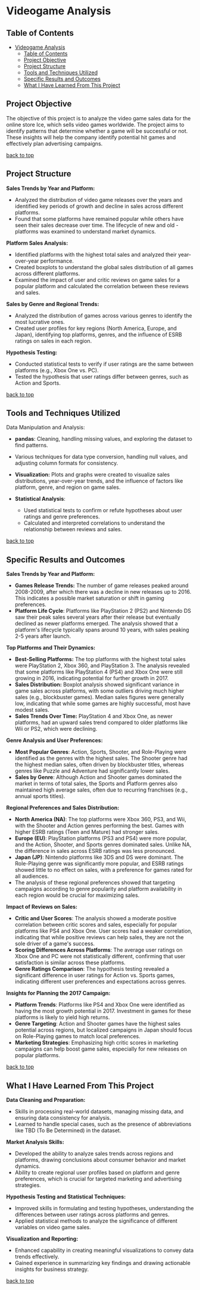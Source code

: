 # Videogame Analysis

## Table of Contents
- [Videogame Analysis](#videogame-analysis)
  - [Table of Contents](#table-of-contents)
  - [Project Objective](#project-objective)
  - [Project Structure](#project-structure)
  - [Tools and Techniques Utilized](#tools-and-techniques-utilized)
  - [Specific Results and Outcomes](#specific-results-and-outcomes)
  - [What I Have Learned From This Project](#what-i-have-learned-from-this-project)
  

## Project Objective

The objective of this project is to analyze the video game sales data for the online store Ice, which sells video games worldwide. The project aims to identify patterns that determine whether a game will be successful or not. These insights will help the company identify potential hit games and effectively plan advertising campaigns.

[back to top](#videogame-analysis)

## Project Structure

**Sales Trends by Year and Platform:**

- Analyzed the distribution of video game releases over the years and identified key periods of growth and decline in sales across different platforms.
- Found that some platforms have remained popular while others have seen their sales decrease over time. The lifecycle of new and old - platforms was examined to understand market dynamics.

**Platform Sales Analysis:**
- Identified platforms with the highest total sales and analyzed their year-over-year performance.
- Created boxplots to understand the global sales distribution of all games across different platforms.
- Examined the impact of user and critic reviews on game sales for a popular platform and calculated the correlation between these reviews and sales.

**Sales by Genre and Regional Trends:**
- Analyzed the distribution of games across various genres to identify the most lucrative ones.
- Created user profiles for key regions (North America, Europe, and Japan), identifying top platforms, genres, and the influence of ESRB ratings on sales in each region.

**Hypothesis Testing:**
- Conducted statistical tests to verify if user ratings are the same between platforms (e.g., Xbox One vs. PC).
- Tested the hypothesis that user ratings differ between genres, such as Action and Sports.

[back to top](#videogame-analysis)

## Tools and Techniques Utilized
Data Manipulation and Analysis:

- **pandas**: Cleaning, handling missing values, and exploring the dataset to find patterns.
- Various techniques for data type conversion, handling null values, and adjusting column formats for consistency.

- **Visualization:** Plots and graphs were created to visualize sales distributions, year-over-year trends, and the influence of factors like platform, genre, and region on game sales.

- **Statistical Analysis**:
  - Used statistical tests to confirm or refute hypotheses about user ratings and genre preferences.
  - Calculated and interpreted correlations to understand the relationship between reviews and sales.

[back to top](#videogame-analysis)

## Specific Results and Outcomes

**Sales Trends by Year and Platform:**
- **Games Release Trends:** The number of game releases peaked around 2008-2009, after which there was a decline in new releases up to 2016. This indicates a possible market saturation or shift in gaming preferences.
- **Platform Life Cycle**: Platforms like PlayStation 2 (PS2) and Nintendo DS saw their peak sales several years after their release but eventually declined as newer platforms emerged. The analysis showed that a platform's lifecycle typically spans around 10 years, with sales peaking 2-5 years after launch.

**Top Platforms and Their Dynamics:**
- **Best-Selling Platforms:** The top platforms with the highest total sales were PlayStation 2, Xbox 360, and PlayStation 3. The analysis revealed that some platforms like PlayStation 4 (PS4) and Xbox One were still growing in 2016, indicating potential for further growth in 2017.
- **Sales Distribution:** Boxplot analysis showed significant variance in game sales across platforms, with some outliers driving much higher sales (e.g., blockbuster games). Median sales figures were generally low, indicating that while some games are highly successful, most have modest sales.
- **Sales Trends Over Time:** PlayStation 4 and Xbox One, as newer platforms, had an upward sales trend compared to older platforms like Wii or PS2, which were declining.

**Genre Analysis and User Preferences:**
- **Most Popular Genres**: Action, Sports, Shooter, and Role-Playing were identified as the genres with the highest sales. The Shooter genre had the highest median sales, often driven by blockbuster titles, whereas genres like Puzzle and Adventure had significantly lower sales.
- **Sales by Genre**: Although Action and Shooter games dominated the market in terms of total sales, the Sports and Platform genres also maintained high average sales, often due to recurring franchises (e.g., annual sports titles).

**Regional Preferences and Sales Distribution:**
- **North America (NA)**: The top platforms were Xbox 360, PS3, and Wii, with the Shooter and Action genres performing the best. Games with higher ESRB ratings (Teen and Mature) had stronger sales.
- **Europe (EU)**: PlayStation platforms (PS3 and PS4) were more popular, and the Action, Shooter, and Sports genres dominated sales. Unlike NA, the difference in sales across ESRB ratings was less pronounced.
- **Japan (JP)**: Nintendo platforms like 3DS and DS were dominant. The Role-Playing genre was significantly more popular, and ESRB ratings showed little to no effect on sales, with a preference for games rated for all audiences.
- The analysis of these regional preferences showed that targeting campaigns according to genre popularity and platform availability in each region would be crucial for maximizing sales.

**Impact of Reviews on Sales:**
- **Critic and User Scores**: The analysis showed a moderate positive correlation between critic scores and sales, especially for popular platforms like PS4 and Xbox One. User scores had a weaker correlation, indicating that while positive reviews can help sales, they are not the sole driver of a game's success.
- **Scoring Differences Across Platforms**: The average user ratings on Xbox One and PC were not statistically different, confirming that user satisfaction is similar across these platforms.
- **Genre Ratings Comparison**: The hypothesis testing revealed a significant difference in user ratings for Action vs. Sports games, indicating different user preferences and expectations across genres.

**Insights for Planning the 2017 Campaign:**
- **Platform Trends**: Platforms like PS4 and Xbox One were identified as having the most growth potential in 2017. Investment in games for these platforms is likely to yield high returns.
- **Genre Targeting**: Action and Shooter games have the highest sales potential across regions, but localized campaigns in Japan should focus on Role-Playing games to match local preferences.
- **Marketing Strategies**: Emphasizing high critic scores in marketing campaigns can help boost game sales, especially for new releases on popular platforms.

[back to top](#videogame-analysis)

## What I Have Learned From This Project

**Data Cleaning and Preparation:**
- Skills in processing real-world datasets, managing missing data, and ensuring data consistency for analysis.
- Learned to handle special cases, such as the presence of abbreviations like TBD (To Be Determined) in the dataset.

**Market Analysis Skills:**
- Developed the ability to analyze sales trends across regions and platforms, drawing conclusions about consumer behavior and market dynamics.
- Ability to create regional user profiles based on platform and genre preferences, which is crucial for targeted marketing and advertising strategies.

**Hypothesis Testing and Statistical Techniques:**
- Improved skills in formulating and testing hypotheses, understanding the differences between user ratings across platforms and genres.
- Applied statistical methods to analyze the significance of different variables on video game sales.

**Visualization and Reporting:**
- Enhanced capability in creating meaningful visualizations to convey data trends effectively.
- Gained experience in summarizing key findings and drawing actionable insights for business strategy.

[back to top](#videogame-analysis)